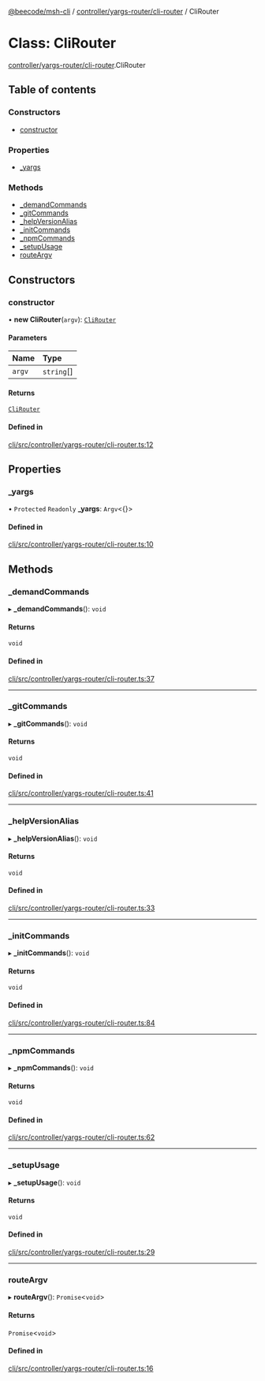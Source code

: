 [@beecode/msh-cli](../README.md) / [controller/yargs-router/cli-router](../modules/controller_yargs_router_cli_router.md) / CliRouter

# Class: CliRouter

[controller/yargs-router/cli-router](../modules/controller_yargs_router_cli_router.md).CliRouter

## Table of contents

### Constructors

- [constructor](controller_yargs_router_cli_router.CliRouter.md#constructor)

### Properties

- [\_yargs](controller_yargs_router_cli_router.CliRouter.md#_yargs)

### Methods

- [\_demandCommands](controller_yargs_router_cli_router.CliRouter.md#_demandcommands)
- [\_gitCommands](controller_yargs_router_cli_router.CliRouter.md#_gitcommands)
- [\_helpVersionAlias](controller_yargs_router_cli_router.CliRouter.md#_helpversionalias)
- [\_initCommands](controller_yargs_router_cli_router.CliRouter.md#_initcommands)
- [\_npmCommands](controller_yargs_router_cli_router.CliRouter.md#_npmcommands)
- [\_setupUsage](controller_yargs_router_cli_router.CliRouter.md#_setupusage)
- [routeArgv](controller_yargs_router_cli_router.CliRouter.md#routeargv)

## Constructors

### constructor

• **new CliRouter**(`argv`): [`CliRouter`](controller_yargs_router_cli_router.CliRouter.md)

#### Parameters

| Name | Type |
| :------ | :------ |
| `argv` | `string`[] |

#### Returns

[`CliRouter`](controller_yargs_router_cli_router.CliRouter.md)

#### Defined in

[cli/src/controller/yargs-router/cli-router.ts:12](https://github.com/beecode-rs/msh-cli/blob/816f38b/src/controller/yargs-router/cli-router.ts#L12)

## Properties

### \_yargs

• `Protected` `Readonly` **\_yargs**: `Argv`\<{}\>

#### Defined in

[cli/src/controller/yargs-router/cli-router.ts:10](https://github.com/beecode-rs/msh-cli/blob/816f38b/src/controller/yargs-router/cli-router.ts#L10)

## Methods

### \_demandCommands

▸ **_demandCommands**(): `void`

#### Returns

`void`

#### Defined in

[cli/src/controller/yargs-router/cli-router.ts:37](https://github.com/beecode-rs/msh-cli/blob/816f38b/src/controller/yargs-router/cli-router.ts#L37)

___

### \_gitCommands

▸ **_gitCommands**(): `void`

#### Returns

`void`

#### Defined in

[cli/src/controller/yargs-router/cli-router.ts:41](https://github.com/beecode-rs/msh-cli/blob/816f38b/src/controller/yargs-router/cli-router.ts#L41)

___

### \_helpVersionAlias

▸ **_helpVersionAlias**(): `void`

#### Returns

`void`

#### Defined in

[cli/src/controller/yargs-router/cli-router.ts:33](https://github.com/beecode-rs/msh-cli/blob/816f38b/src/controller/yargs-router/cli-router.ts#L33)

___

### \_initCommands

▸ **_initCommands**(): `void`

#### Returns

`void`

#### Defined in

[cli/src/controller/yargs-router/cli-router.ts:84](https://github.com/beecode-rs/msh-cli/blob/816f38b/src/controller/yargs-router/cli-router.ts#L84)

___

### \_npmCommands

▸ **_npmCommands**(): `void`

#### Returns

`void`

#### Defined in

[cli/src/controller/yargs-router/cli-router.ts:62](https://github.com/beecode-rs/msh-cli/blob/816f38b/src/controller/yargs-router/cli-router.ts#L62)

___

### \_setupUsage

▸ **_setupUsage**(): `void`

#### Returns

`void`

#### Defined in

[cli/src/controller/yargs-router/cli-router.ts:29](https://github.com/beecode-rs/msh-cli/blob/816f38b/src/controller/yargs-router/cli-router.ts#L29)

___

### routeArgv

▸ **routeArgv**(): `Promise`\<`void`\>

#### Returns

`Promise`\<`void`\>

#### Defined in

[cli/src/controller/yargs-router/cli-router.ts:16](https://github.com/beecode-rs/msh-cli/blob/816f38b/src/controller/yargs-router/cli-router.ts#L16)
